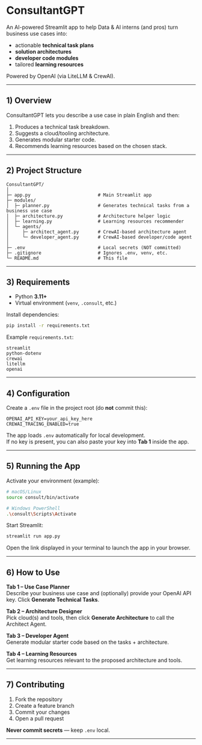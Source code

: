# ConsultantGPT

An AI-powered Streamlit app to help Data & AI interns (and pros) turn business use cases into:  
- actionable **technical task plans**  
- **solution architectures**  
- **developer code modules**  
- tailored **learning resources**  

Powered by OpenAI (via LiteLLM & CrewAI).  

---

## 1) Overview  
ConsultantGPT lets you describe a use case in plain English and then:  
1. Produces a technical task breakdown.  
2. Suggests a cloud/tooling architecture.  
3. Generates modular starter code.  
4. Recommends learning resources based on the chosen stack.  

---

## 2) Project Structure  

```text
ConsultantGPT/
│
├─ app.py                         # Main Streamlit app
├─ modules/
│  ├─ planner.py                  # Generates technical tasks from a business use case
│  ├─ architecture.py             # Architecture helper logic
│  ├─ learning.py                 # Learning resources recommender
│  └─ agents/
│     ├─ architect_agent.py       # CrewAI-based architecture agent
│     └─ developer_agent.py       # CrewAI-based developer/code agent
│
├─ .env                           # Local secrets (NOT committed)
├─ .gitignore                     # Ignores .env, venv, etc.
└─ README.md                      # This file
```

---

## 3) Requirements  

- Python **3.11+**  
- Virtual environment (`venv`, `.consult`, etc.)  

Install dependencies:  

```bash
pip install -r requirements.txt
```

Example `requirements.txt`:

```text
streamlit
python-dotenv
crewai
litellm
openai
```

---

## 4) Configuration  

Create a `.env` file in the project root (do **not** commit this):  

```env
OPENAI_API_KEY=your_api_key_here
CREWAI_TRACING_ENABLED=true
```

The app loads `.env` automatically for local development.  
If no key is present, you can also paste your key into **Tab 1** inside the app.

---

## 5) Running the App  

Activate your environment (example):  

```bash
# macOS/Linux
source consult/bin/activate

# Windows PowerShell
.\consult\Scripts\Activate
```

Start Streamlit:  

```bash
streamlit run app.py
```

Open the link displayed in your terminal to launch the app in your browser.

---

## 6) How to Use  

**Tab 1 – Use Case Planner**  
Describe your business use case and (optionally) provide your OpenAI API key. Click **Generate Technical Tasks**.

**Tab 2 – Architecture Designer**  
Pick cloud(s) and tools, then click **Generate Architecture** to call the Architect Agent.

**Tab 3 – Developer Agent**  
Generate modular starter code based on the tasks + architecture.

**Tab 4 – Learning Resources**  
Get learning resources relevant to the proposed architecture and tools.

---

## 7) Contributing  

1. Fork the repository  
2. Create a feature branch  
3. Commit your changes  
4. Open a pull request  

**Never commit secrets** — keep `.env` local.

---

